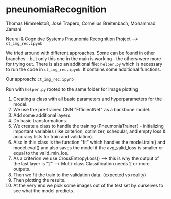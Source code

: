 # pneunomiaRecognition
Thomas Himmelstoß, José Trapero, Cornelius Breitenbach, Mohammad Zamani 

Neural & Cognitive Systems Pneunomia Recognition Project --> `ct_img_rec.ipynb`

We tried around with different approaches.
Some can be found in other branches - but only this one in the main is working - the others were more for trying out.
There is also an additional file: `helper.py` which is necessary to run the code in `ct_img_rec.ipynb`. It contains some additional functions.

Our approach: `ct_img_rec.ipynb`

Run with `helper.py` rooted to the same folder for image plotting

1. Creating a class with all basic parameters and hyperparameters for the model.
2. We use the pre-trained CNN "EfficientNet" as a backbone model.
3. Add some additional layers.
4. Do basic transformations.
5. We create a class to handle the training (PneumoniaTrainer) - initializing important variables (like criterion, optimizer, schedular, and empty loss & accuracy lists for train and validation).
6. Also in this class is the function "fit" which handles the model.train() and model.eval() and also saves the model if the avg_valid_loss is smaller or equal to the valid_min_los.
7. As a criterion we use CrossEntropyLoss() --> this is why the output of the last layer is "2" --> Multi-class Classification needs 2 or more outputs.
8. Then we fit the train to the validation data. (expected vs reality)
9. Then plotting the results.
10. At the very end we pick some images out of the test set by ourselves to see what the model predicts.
